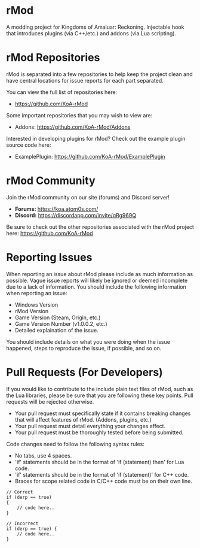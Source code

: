 # rMod

A modding project for Kingdoms of Amaluar: Reckoning. Injectable hook that introduces plugins (via C++/etc.) and addons (via Lua scripting).

# rMod Repositories

rMod is separated into a few repositories to help keep the project clean and have central locations for issue reports for each part separated. 

You can view the full list of repositories here:
  * https://github.com/KoA-rMod
  
Some important repositories that you may wish to view are:

  * Addons: https://github.com/KoA-rMod/Addons
  
Interested in developing plugins for rMod? Check out the example plugin source code here:

  * ExamplePlugin: https://github.com/KoA-rMod/ExamplePlugin

# rMod Community

Join the rMod community on our site (forums) and Discord server!

  * **Forums:** https://koa.atom0s.com/
  * **Discord:** https://discordapp.com/invite/qRg969Q

Be sure to check out the other repositories associated with the rMod project here: https://github.com/KoA-rMod

# Reporting Issues

When reporting an issue about rMod please include as much information as possible. Vague issue reports will likely be ignored or deemed incomplete due to a lack of information. You should include the following information when reporting an issue:

  * Windows Version
  * rMod Version
  * Game Version (Steam, Origin, etc.)
  * Game Version Number (v1.0.0.2, etc.)
  * Detailed explaination of the issue.

You should include details on what you were doing when the issue happened, steps to reproduce the issue, if possible, and so on.

# Pull Requests (For Developers)

If you would like to contribute to the include plain text files of rMod, such as the Lua libraries, please be sure that you are following these key points. Pull requests will be rejected otherwise.

  * Your pull request must specifically state if it contains breaking changes that will affect features of rMod. (Addons, plugins, etc.)
  * Your pull request must detail everything your changes affect.
  * Your pull request must be thoroughly tested before being submitted.
  
Code changes need to follow the following syntax rules:

  * No tabs, use 4 spaces.
  * 'if' statements should be in the format of 'if (statement) then' for Lua code.
  * 'if' statements should be in the format of 'if (statement)' for C++ code.
  * Braces for scope related code in C/C++ code must be on their own line.
  
<!-- lang: C -->

    // Correct
    if (derp == true)
    {
        // code here..
    }
    
    // Incorrect
    if (derp == true) {
        // code here..
    }
